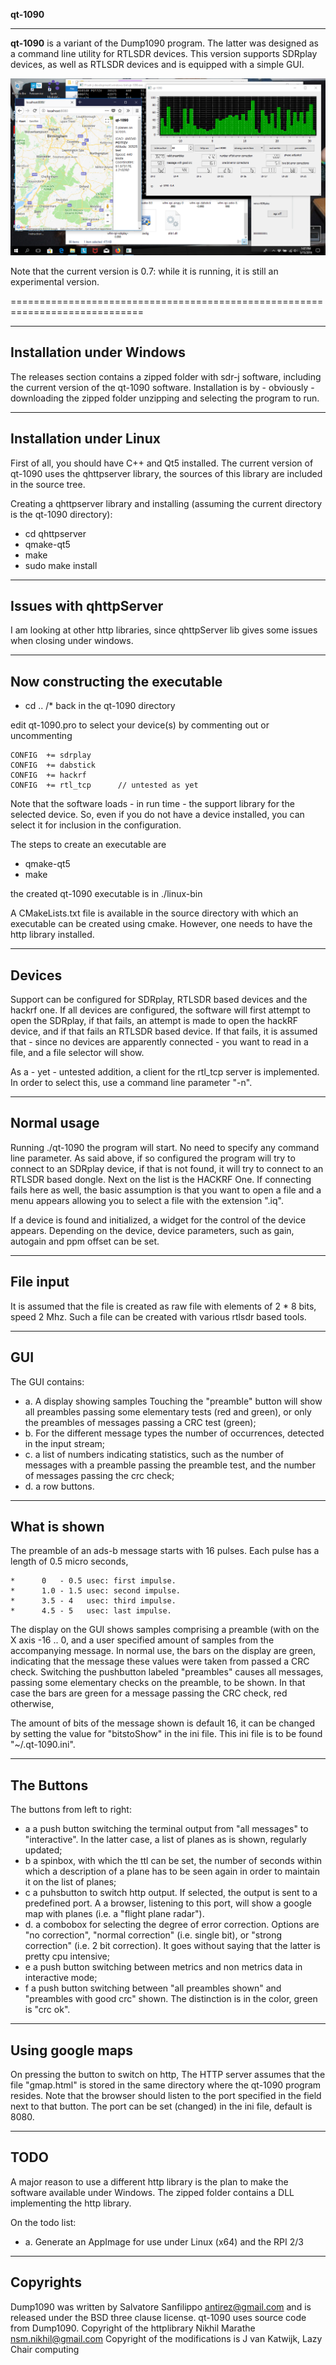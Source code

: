 **qt-1090**

----------------------------------------------------------------------------

**qt-1090** is a variant of the Dump1090 program. The latter was
designed  as a command line utility for RTLSDR devices. 
This  version supports SDRplay devices, as well as RTLSDR devices and
is equipped with a simple GUI.

![qt-1090 ](/screenshot-qt-1090.png?raw=true)


Note that the current version is 0.7: while it is running, it
is still an experimental version.

=============================================================================

-----------------------------------------------------------------------------
Installation under Windows
-----------------------------------------------------------------------------

The releases section contains a zipped folder with sdr-j software,
including the current version of the qt-1090 software.
Installation is by - obviously - downloading the zipped folder
unzipping and selecting the program to run.

-----------------------------------------------------------------------------
Installation under Linux
-----------------------------------------------------------------------------

First of all, you should have C++ and Qt5 installed.
The current version of qt-1090 uses the qhttpserver library,
the sources of this library are included in the source tree.

Creating a  qhttpserver library and installing (assuming the
current directory is the qt-1090 directory):

* cd qhttpserver
* qmake-qt5
* make
* sudo make install

--------------------------------------------------------------------------
Issues with qhttpServer
--------------------------------------------------------------------------

I am looking at other http libraries, since qhttpServer lib
gives some issues when closing under windows.



--------------------------------------------------------------------------
Now constructing the executable
--------------------------------------------------------------------------

* cd ..			/* back in the qt-1090 directory
 
edit qt-1090.pro to select your device(s) by commenting out or uncommenting

	CONFIG  += sdrplay
	CONFIG  += dabstick
	CONFIG  += hackrf
	CONFIG	+= rtl_tcp		// untested as yet

Note that the software loads - in run time - the support library for the
selected device. So, even if you do not have a device installed, you can
select it for inclusion in the configuration.

The steps to create an executable are

* qmake-qt5
* make

the created qt-1090 executable is in ./linux-bin

A CMakeLists.txt file is available in the source directory with which
an executable can be created using cmake.
However, one needs to have the http library installed.

---------------------------------------------------------------------------
Devices
---------------------------------------------------------------------------

Support can be configured for SDRplay, RTLSDR based
devices and  the hackrf one. If all devices are configured, the
software will first attempt to open the SDRplay, if that fails,
an attempt is made to open  the hackRF device, and if that fails
an RTLSDR based device.
If that fails, it is assumed that - since no devices are apparently connected -
you want to read in a file, and a file selector will show.

As a - yet - untested addition, a client for the rtl_tcp server is implemented.
In order to select this, use a command line parameter "-n".

---------------------------------------------------------------------------
Normal usage
---------------------------------------------------------------------------

Running
    ./qt-1090
the program will start. No need to specify any command line parameter.
As said above, if so configured the program will try to connect to an SDRplay
device, if that is not found, it will try to connect to an RTLSDR based dongle.
Next on the list is the HACKRF One. If connecting fails here as well,
the basic assumption is that you want to open a file and a menu appears
allowing you to select a file with the extension ".iq".

If a device  is found and initialized, a widget for the
control of the device appears. Depending on the device,
device parameters, such as gain, autogain and ppm offset can be set.

----------------------------------------------------------------------------
File input
----------------------------------------------------------------------------

It is assumed that the file
is created as raw file with elements of 2 * 8 bits, speed 2 Mhz.
Such a file can be created
with various rtlsdr based tools.

---------------------------------------------------------------------------
GUI
---------------------------------------------------------------------------

The GUI contains:
* a. A display showing samples
Touching the "preamble" button will show all preambles passing some elementary tests (red and green),
or only the preambles of messages passing a CRC test (green);
* b. For the different message types the number of occurrences, detected in the input stream;
* c. a list of numbers indicating statistics, such as the number of messages with a preamble passing the preamble test, and the number of messages passing the crc check;
* d. a row buttons.

----------------------------------------------------------------------------
What is shown
----------------------------------------------------------------------------

The preamble of an ads-b message starts with 16
pulses. Each pulse has a length of 0.5 micro seconds,

	*      0   - 0.5 usec: first impulse.
	*      1.0 - 1.5 usec: second impulse.
	*      3.5 - 4   usec: third impulse.
	*      4.5 - 5   usec: last impulse.


The display on the GUI shows samples comprising a preamble (with on the
X axis -16 .. 0, and a user specified amount of samples from the accompanying
message. 
In normal use, the bars on the display are green, indicating that the message
these values were taken from passed a CRC check. Switching the pushbutton
labeled "preambles" causes all messages, passing some elementary checks
on the preamble, to be shown. In that case the bars are green for a message
passing the CRC check, red otherwise,


The amount of bits of the message shown is default 16, it can be changed by
setting the value for "bitstoShow" in the ini file. This ini file is to be
found "~/.qt-1090.ini".

---------------------------------------------------------------------------
The Buttons
----------------------------------------------------------------------------

The buttons from left to right:
* a	a push button switching the terminal output from "all messages" to "interactive". In the latter case, a list of planes as is shown, regularly updated;
* b	a spinbox, with which the ttl can be set, the number of seconds within which a description of a plane has to be seen again in order to maintain it on the list of planes;
* c	a puhsbutton to switch http output. If selected, the output
is sent to a predefined port. A a browser, listening to this port,
will show a google map with planes (i.e. a "flight plane radar").
* d.	a combobox for selecting the degree of error correction. Options are 
"no correction", "normal correction" (i.e. single bit), or "strong correction"
(i.e. 2 bit correction). It goes without saying that the latter is pretty cpu
intensive;
* e	a push button switching between metrics and non metrics data in interactive mode;
* f	a push button switching between "all preambles shown" and "preambles with good crc" shown. The distinction is in the color, green is "crc ok".

----------------------------------------------------------------------------
Using google maps
----------------------------------------------------------------------------

On pressing the button to switch on http, 
The HTTP server assumes that the file "gmap.html" is stored in the same
directory where the qt-1090 program resides. Note that the browser should
listen to the port specified in the field next to that button.
The port can be set (changed) in the ini file, default is 8080.


--------------------------------------------------------------------------
TODO
--------------------------------------------------------------------------

A major reason to use a different http library is the plan to make
the software available under Windows. The zipped folder contains a
DLL implementing the http library.

On the todo list:

* a. Generate an AppImage for use under Linux (x64) and the RPI 2/3

---------------------------------------------------------------------------
Copyrights
---------------------------------------------------------------------------


Dump1090 was written by Salvatore Sanfilippo <antirez@gmail.com> and is
released under the BSD three clause license. qt-1090 uses source code
from Dump1090.
Copyright of the httplibrary Nikhil Marathe <nsm.nikhil@gmail.com>
Copyright of the modifications is J van Katwijk, Lazy Chair computing

